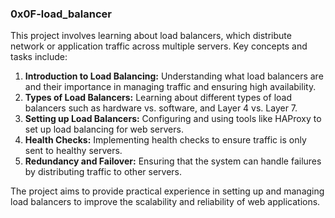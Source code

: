 ### 0x0F-load_balancer

This project involves learning about load balancers, which distribute network or application traffic across multiple servers. Key concepts and tasks include:

1. **Introduction to Load Balancing:** Understanding what load balancers are and their importance in managing traffic and ensuring high availability.
2. **Types of Load Balancers:** Learning about different types of load balancers such as hardware vs. software, and Layer 4 vs. Layer 7.
3. **Setting up Load Balancers:** Configuring and using tools like HAProxy to set up load balancing for web servers.
4. **Health Checks:** Implementing health checks to ensure traffic is only sent to healthy servers.
5. **Redundancy and Failover:** Ensuring that the system can handle failures by distributing traffic to other servers.

The project aims to provide practical experience in setting up and managing load balancers to improve the scalability and reliability of web applications.

